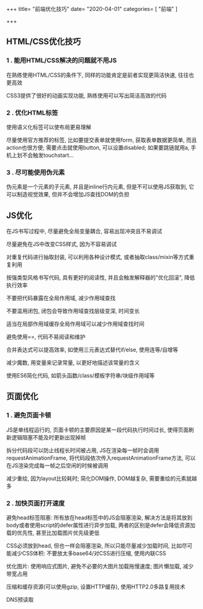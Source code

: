 +++
title= "前端优化技巧"
date= "2020-04-01"
categories= [ "前端" ]

+++

## HTML/CSS优化技巧

### 1 .  能用HTML/CSS解决的问题就不用JS

在熟练使用HTML/CSS的条件下, 同样的功能肯定是前者实现更简洁快速, 往往也更高效

CSS3提供了很好的动画实现功能, 熟练使用可以写出简洁高效的代码

### 2 .  优化HTML标签

使用语义化标签可以使布局更易理解

尽量使用官方推荐的标签, 比如要提交表单就使用form, 获取表单数据更简单, 而且action也很方便; 需要点击就使用button, 可以设置disabled; 如果要跳链就用a, 手机上划不会触发touchstart...

### 3 .  尽可能使用伪元素

伪元素是一个元素的子元素, 并且是inline行内元素, 但是不可以使用JS获取到, 它可以制造视觉效果, 但并不会增加JS查找DOM的负担

## JS优化

在JS书写过程中, 尽量避免全局变量耦合, 容易出现冲突且不易调试

尽量避免在JS中改变CSS样式, 因为不容易调试

对重复代码进行抽取封装, 可以利用各种设计模式, 或者抽取class/mixin等方式重复利用

按强类型风格书写代码, 具有更好的阅读性, 并且会触发解释器的"优化回滚", 降低执行效率

不要把代码暴露在全局作用域, 减少作用域查找

不要滥用闭包, 闭包会导致作用域查找层级变深, 时间变长

适当在局部作用域缓存全局作用域可以减少作用域查找时间

避免使用==, 代码不易阅读和维护

合并表达式可以提高效率, 如使用三元表达式替代if/else, 使用连等/自增等

减少魔数, 用变量来记录常量, 以更好地描述该常量的含义

使用ES6简化代码, 如箭头函数/class/模板字符串/块级作用域等

## 页面优化

### 1 .  避免页面卡顿

JS是单线程运行的, 页面卡顿的主要原因是某一段代码执行时间过长, 使得页面刷新逻辑阻塞不能及时更新出现掉帧

拆分代码段可以防止线程长时间被占用, JS在渲染每一帧时会调用requestAnimationFrame, 将代码段依次传入requestAnimationFrame方法, 可以在JS渲染完成每一帧之后空闲的时候被调用

减少重绘, 因为layout比较耗时; 简化DOM操作, DOM越复杂, 需要重绘的元素就越多

### 2 .  加快页面打开速度

避免head标签阻塞: 所有放在head标签中的JS会阻塞渲染, 解决方法是将其放到body或者使用script的defer属性进行异步加载, 两者的区别是defer会降低资源加载的优先性, 甚至比加载图片优先级更低

CSS必须放到head, 但也一样会阻塞渲染, 所以只能尽量减少加载时间, 比如尽可能减少CSS体积: 不要放太多base64/对CSS进行压缩, 使用内联CSS

优化图片: 使用响应式图片, 避免不必要的大图片加载拖慢速度; 图片懒加载, 减少带宽占用

压缩和缓存资源(可以使用gzip, 设置HTTP缓存), 使用HTTP2.0多路复用技术

DNS预读取